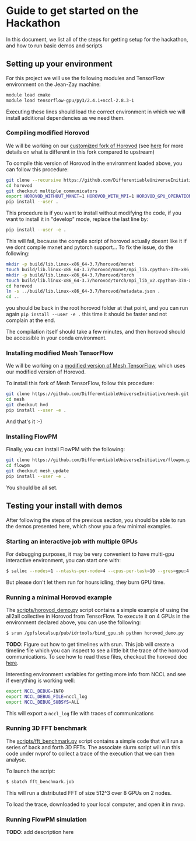 # Guide to get started on the Hackathon

In this document, we list all of the steps for getting setup for the hackathon,
and how to run basic demos and scripts

## Setting up your environment

For this project we will use the following modules and TensorFlow environment
on the Jean-Zay machine:
```bash
module load cmake
module load tensorflow-gpu/py3/2.4.1+nccl-2.8.3-1
```

Executing these lines should load the correct environment in which we will
install additional dependencies as we need them.

### Compiling modified Horovod

We will be working on our [customized fork of Horovod](https://github.com/DifferentiableUniverseInitiative/horovod/tree/multiple_communicators) (see [here](https://github.com/DifferentiableUniverseInitiative/horovod/pull/2)
  for more details on what is different in this fork compared to upstream)

To compile this version of Horovod in the environment loaded above, you can
follow this procedure:

```bash
git clone --recursive https://github.com/DifferentiableUniverseInitiative/horovod.git
cd horovod
git checkout multiple_communicators
export HOROVOD_WITHOUT_MXNET=1 HOROVOD_WITH_MPI=1 HOROVOD_GPU_OPERATIONS=NCCL HOROVOD_WITHOUT_PYTORCH=1
pip install --user .
```

This procedure is if you want to install without modifying the code, if you want to install it in "develop"
mode, replace the last line by:
```bash
pip install --user -e .
```
This will fail, because the compile script of horovod actually doesnt like it if we dont compile mxnet and pytorch support...
To fix the issue, do the following:
```bash
mkdir -p build/lib.linux-x86_64-3.7/horovod/mxnet
touch build/lib.linux-x86_64-3.7/horovod/mxnet/mpi_lib.cpython-37m-x86_64-linux-gnu.so
mkdir -p build/lib.linux-x86_64-3.7/horovod/torch
touch build/lib.linux-x86_64-3.7/horovod/torch/mpi_lib_v2.cpython-37m-x86_64-linux-gnu.so
cd horovod
ln -s ../build/lib.linux-x86_64-3.7/horovod/metadata.json .
cd ..
```
you should be back in the root horovod folder at that point, and you can run again `pip install --user -e .` this time it should be faster
and not complain at the end.

The compilation itself should take a few minutes, and then horovod should be
accessible in your conda environment.

### Installing modified Mesh TensorFlow

We will be working on a [modified version of Mesh TensorFlow](https://github.com/DifferentiableUniverseInitiative/mesh/tree/hvd), which uses our modified version
of Horovod.

To install this fork of Mesh TensorFlow, follow this procedure:

```bash
git clone https://github.com/DifferentiableUniverseInitiative/mesh.git
cd mesh
git checkout hvd
pip install --user -e .
```

And that's it :-)

### Installing FlowPM

Finally, you can install FlowPM with the following:

```bash
git clone https://github.com/DifferentiableUniverseInitiative/flowpm.git
cd flowpm
git checkout mesh_update
pip install --user -e .
```

You should be all set.

## Testing your install with demos

After following the steps of the previous section, you should be able to run the
demos presented here, which show you a few minimal examples.

### Starting an interactive job with multiple GPUs

For debugging purposes, it may be very convenient to have multi-gpu interactive environment, you can
start one with:
```bash
$ salloc --nodes=1 --ntasks-per-node=4 --cpus-per-task=10 --gres=gpu:4 --hint=nomultithread -A ftb@gpu
```
But please don't let them run for hours idling, they burn GPU time.


### Running a minimal Horovod example

The [scripts/horovod_demo.py](scripts/horovod_demo.py) script contains a simple
example of using the  all2all collective in Horovod from TensorFlow. To execute
it on 4 GPUs in the environment declared above, you can use the following:
```bash
$ srun /gpfslocalsup/pub/idrtools/bind_gpu.sh python horovod_demo.py 
```

**TODO**: Figure out how to get timelines with srun. 
This job will create a timeline file which you can inspect to see a little bit
the trace of the horovod communications. To see how to read these files, checkout
the horovod doc [here](https://horovod.readthedocs.io/en/stable/timeline_include.html).

Interesting environment variables for getting more info from NCCL and see if
everything is working well:
```bash
export NCCL_DEBUG=INFO
export NCCL_DEBUG_FILE=nccl_log
export NCCL_DEBUG_SUBSYS=ALL
```
This will export a `nccl_log` file with traces of communications

### Running 3D FFT benchmark

The [scripts/fft_benchmark.py](scripts/fft_benchmark.py) script contains a simple code that will run a series of back and forth 3D FFTs. The associate slurm script 
will run this code under nvprof to collect a trace of the execution that we can then
analyse.

To launch the script:
```bash
$ sbatch fft_benchmark.job
```
This will run a distributed FFT of size 512^3 over 8 GPUs on 2 nodes. 

To load the trace, downloaded to your local computer, and open it in nvvp.


### Running FlowPM simulation

**TODO**: add description here
